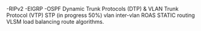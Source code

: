 -RIPv2
-EIGRP
-OSPF
Dynamic Trunk Protocols (DTP) & VLAN Trunk Protocol (VTP)
STP (in progress 50%)
vlan
inter-vlan
ROAS
STATIC routing
VLSM
load balancing 
route algorithms.

